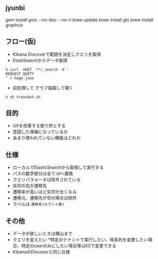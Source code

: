## jyunbi
gem install gviz --no-doc --no-ri
brew update
brew install gts
brew install graphviz



## フロー(仮)

* Kibana Discoverで範囲を決定しクエリを取得
* ElastiSearchからデータ取得
~~~
% curl -XGET  **/_search -d '
REQUEST_QUETY
' > hoge.json
~~~

* 前処理して グラフ描画して開く
~~~
% sh transdot.sh
~~~


## 目的
  * UXを改善する拠り所とする
  * 意図した導線になっているか
  * あまり使われていない機能はどれか

## 仕様
  * ローカルでElasticSearchから取得して実行する
  * パスの数字部分は全て:idへ置換
  * クエリパラメータは除外されている
  * 矢印の先が遷移先
  * 遷移率が高いほど矢印が太くなる
  * 遷移元、遷移先が空の場合は除外
  * ラベルは `遷移率(カウント数)`

## その他
  * データが欲しいときは横山まで
  * クエリを変えたい
  *特定のテナントで実行したい、時系列を変更したい場合、特定のuserのみにしたい場合等はESで変更できる
  * KibanaのDiscoverと同じ仕様

